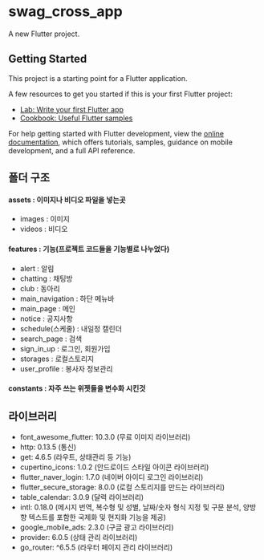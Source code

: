 # swag_cross_app

A new Flutter project.

## Getting Started

This project is a starting point for a Flutter application.

A few resources to get you started if this is your first Flutter project:

- [Lab: Write your first Flutter app](https://docs.flutter.dev/get-started/codelab)
- [Cookbook: Useful Flutter samples](https://docs.flutter.dev/cookbook)

For help getting started with Flutter development, view the
[online documentation](https://docs.flutter.dev/), which offers tutorials,
samples, guidance on mobile development, and a full API reference.

## 폴더 구조

#### assets : 이미지나 비디오 파일을 넣는곳

- images : 이미지
- videos : 비디오

#### features : 기능(프로젝트 코드들을 기능별로 나누었다)

- alert : 알림
- chatting : 채팅방
- club : 동아리
- main_navigation : 하단 메뉴바
- main_page : 메인
- notice : 공지사항
- schedule(스케줄) : 내일정 캘린더
- search_page : 검색
- sign_in_up : 로그인, 회원가입
- storages : 로컬스토리지
- user_profile : 봉사자 정보관리

#### constants : 자주 쓰는 위젯들을 변수화 시킨것

## 라이브러리

- font_awesome_flutter: 10.3.0 (무료 이미지 라이브러리)
- http: 0.13.5 (통신)
- get: 4.6.5 (라우트, 상태관리 등 기능)
- cupertino_icons: 1.0.2 (안드로이드 스타일 아이콘 라이브러리)
- flutter_naver_login: 1.7.0 (네이버 아이디 로그인 라이브러리)
- flutter_secure_storage: 8.0.0 (로컬 스토리지를 만드는 라이브러리)
- table_calendar: 3.0.9 (달력 라이브러리)
- intl: 0.18.0 (메시지 번역, 복수형 및 성별, 날짜/숫자 형식 지정 및 구문 분석, 양방향 텍스트를 포함한 국제화 및 현지화 기능을 제공)
- google_mobile_ads: 2.3.0 (구글 광고 라이브러리)
- provider: 6.0.5 (상태 관리 라이브러리)
- go_router: ^6.5.5 (라우터 페이지 관리 라이브러리)
